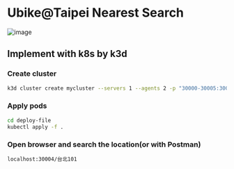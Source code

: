 
# Ubike@Taipei Nearest Search 
![image](https://user-images.githubusercontent.com/84711996/178797533-a3402e26-0cc3-44fa-b0ad-ec5f5dd9a4fc.png)
## Implement with k8s by k3d

### Create cluster
```bash
k3d cluster create mycluster --servers 1 --agents 2 -p "30000-30005:30000-30005@server:0"
```
### Apply pods
```bash
cd deploy-file
kubectl apply -f .
```
### Open browser and search the location(or with Postman)
```bash
localhost:30004/台北101
```

